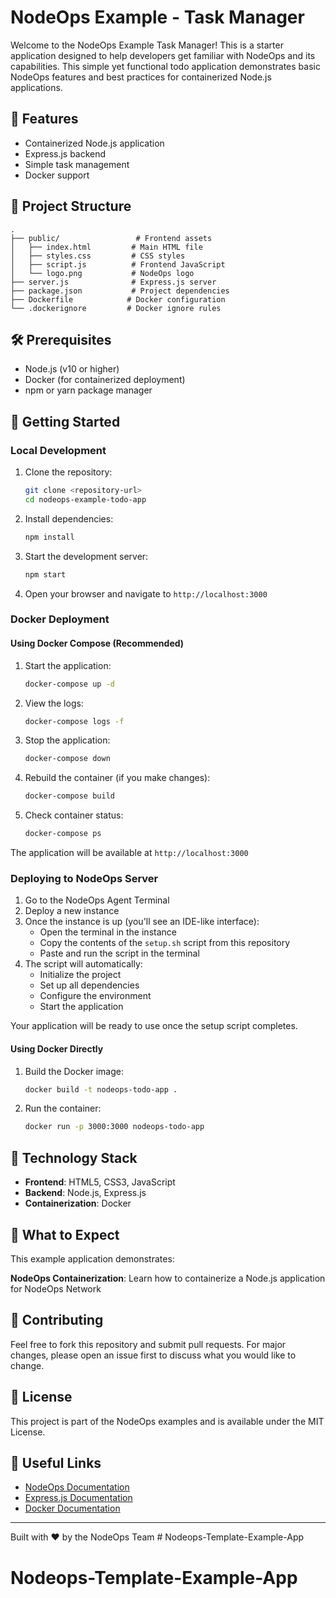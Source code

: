 # NodeOps Example - Task Manager

Welcome to the NodeOps Example Task Manager! This is a starter application designed to help developers get familiar with NodeOps and its capabilities. This simple yet functional todo application demonstrates basic NodeOps features and best practices for containerized Node.js applications.

## 🚀 Features

- Containerized Node.js application
- Express.js backend
- Simple task management
- Docker support

## 📁 Project Structure

```
.
├── public/                 # Frontend assets
│   ├── index.html         # Main HTML file
│   ├── styles.css         # CSS styles
│   ├── script.js          # Frontend JavaScript
│   └── logo.png           # NodeOps logo
├── server.js              # Express.js server
├── package.json           # Project dependencies
├── Dockerfile            # Docker configuration
└── .dockerignore         # Docker ignore rules
```

## 🛠️ Prerequisites

- Node.js (v10 or higher)
- Docker (for containerized deployment)
- npm or yarn package manager

## 🚀 Getting Started

### Local Development

1. Clone the repository:
   ```bash
   git clone <repository-url>
   cd nodeops-example-todo-app
   ```

2. Install dependencies:
   ```bash
   npm install
   ```

3. Start the development server:
   ```bash
   npm start
   ```

4. Open your browser and navigate to `http://localhost:3000`

### Docker Deployment

#### Using Docker Compose (Recommended)

1. Start the application:
   ```bash
   docker-compose up -d
   ```

2. View the logs:
   ```bash
   docker-compose logs -f
   ```

3. Stop the application:
   ```bash
   docker-compose down
   ```

4. Rebuild the container (if you make changes):
   ```bash
   docker-compose build
   ```

5. Check container status:
   ```bash
   docker-compose ps
   ```

The application will be available at `http://localhost:3000`

### Deploying to NodeOps Server

1. Go to the NodeOps Agent Terminal
2. Deploy a new instance
3. Once the instance is up (you'll see an IDE-like interface):
   - Open the terminal in the instance
   - Copy the contents of the `setup.sh` script from this repository
   - Paste and run the script in the terminal
4. The script will automatically:
   - Initialize the project
   - Set up all dependencies
   - Configure the environment
   - Start the application

Your application will be ready to use once the setup script completes.

#### Using Docker Directly

1. Build the Docker image:
   ```bash
   docker build -t nodeops-todo-app .
   ```

2. Run the container:
   ```bash
   docker run -p 3000:3000 nodeops-todo-app
   ```

## 🔧 Technology Stack

- **Frontend**: HTML5, CSS3, JavaScript
- **Backend**: Node.js, Express.js
- **Containerization**: Docker

## 🎯 What to Expect

This example application demonstrates:

**NodeOps Containerization**: Learn how to containerize a Node.js application for NodeOps Network

## 🤝 Contributing

Feel free to fork this repository and submit pull requests. For major changes, please open an issue first to discuss what you would like to change.

## 📝 License

This project is part of the NodeOps examples and is available under the MIT License.

## 🔗 Useful Links

- [NodeOps Documentation](https://docs.nodeops.com)
- [Express.js Documentation](https://expressjs.com)
- [Docker Documentation](https://docs.docker.com)

---

Built with ❤️ by the NodeOps Team # Nodeops-Template-Example-App
# Nodeops-Template-Example-App
